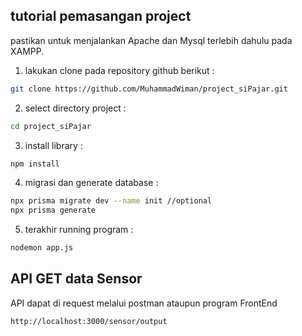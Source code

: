 ## tutorial pemasangan project

pastikan untuk menjalankan Apache dan Mysql terlebih dahulu pada XAMPP.

1. lakukan clone pada repository github berikut :

```sh
git clone https://github.com/MuhammadWiman/project_siPajar.git
```

2. select directory project :

```sh
cd project_siPajar
```

3. install library :

```sh
npm install
```

4. migrasi dan generate database :

```sh
npx prisma migrate dev --name init //optional
npx prisma generate
```

5. terakhir running program :

```sh
nodemon app.js
```

## API GET data Sensor

API dapat di request melalui postman ataupun program FrontEnd

```sh
http://localhost:3000/sensor/output
```
